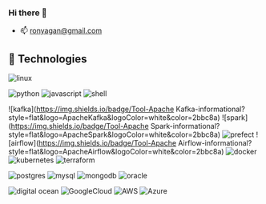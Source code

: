 ### Hi there 👋

<!--
**ron93/ron93** is a ✨ _special_ ✨ repository because its `README.md` (this file) appears on your GitHub profile.

Here are some ideas to get you started:
- 🔭 I’m currently working on ...
- 🌱 I’m currently learning ...
- 👯 I’m looking to collaborate on ...
- 🤔 I’m looking for help with ...
- 💬 Ask me about ...
- 😄 Pronouns: ...
- ⚡ Fun fact: ...

-->

- 📫 ronyagan@gmail.com

## 🔧 Technologies

![linux](https://img.shields.io/badge/OS-Linux-informational?style=flat&logo=linux&logoColor=white&color=2bbc8a) <br>

![python](https://img.shields.io/badge/Code-Python-informational?style=flat&logo=python&logoColor=white&color=2bbc8a)
![javascript](https://img.shields.io/badge/Code-JavaScript-informational?style=flat&logo=javascript&logoColor=white&color=2bbc8a)
![shell](https://img.shields.io/badge/Shell-Bash-informational?style=flat&logo=gnu-bash&logoColor=white&color=2bbc8a)<br>

![kafka](https://img.shields.io/badge/Tool-Apache Kafka-informational?style=flat&logo=ApacheKafka&logoColor=white&color=2bbc8a)
![spark](https://img.shields.io/badge/Tool-Apache Spark-informational?style=flat&logo=ApacheSpark&logoColor=white&color=2bbc8a)
![prefect](https://img.shields.io/badge/Tool-Prefect-informational?style=flat&logo=Prefect&logoColor=white&color=2bbc8a)
![airflow](https://img.shields.io/badge/Tool-Apache Airflow-informational?style=flat&logo=ApacheAirflow&logoColor=white&color=2bbc8a)
![docker](https://img.shields.io/badge/Tool-Docker-informational?style=flat&logo=docker&logoColor=white&color=2bbc8a)
![kubernetes](https://img.shields.io/badge/Tool-Kubernetes-informational?style=flat&logo=kubernetes&logoColor=white&color=2bbc8a)
![terraform](https://img.shields.io/badge/Tool-Terraform-informational?style=flat&logo=terraform&logoColor=white&color=2bbc8a)<br>

![postgres](https://img.shields.io/badge/Database-PostgreSQL-informational?style=flat&logo=postgresql&logoColor=white&color=2bbc8a)
![mysql](https://img.shields.io/badge/Database-MySql-informational?style=flat&logo=mysql&logoColor=white&color=2bbc8a)
![mongodb](https://img.shields.io/badge/Database-MongoDB-informational?style=flat&logo=mongodb&logoColor=white&color=2bbc8a)
![oracle](https://img.shields.io/badge/Database-Oracle-informational?style=flat&logo=oracle&logoColor=white&color=2bbc8a)<br>


![digital ocean](https://img.shields.io/badge/Cloud-Digital_Ocean-informational?style=flat&logo=digitalocean&logoColor=white&color=2bbc8a)
![GoogleCloud](https://img.shields.io/badge/Cloud-GoogleCloudPlatform-informational?style=flat&logo=Google&logoColor=white&color=2bbc8a)
![AWS](https://img.shields.io/badge/Cloud-AWS-informational?style=flat&logo=aws&logoColor=white&color=2bbc8a)
![Azure](https://img.shields.io/badge/Cloud-Azure-informational?style=flat&logo=azure&logoColor=white&color=2bbc8a)<br>




